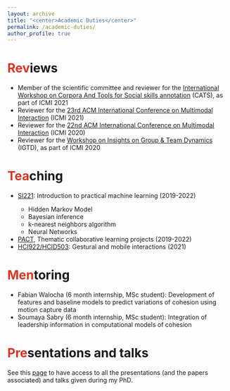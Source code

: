```yaml
---
layout: archive
title: "<center>Academic Duties</center>"
permalink: /academic-duties/
author_profile: true
---
```


<span style="color: #DC3522">Rev</span>iews
======
<ul>
  <li>Member of the scientific committee and reviewer for the <a href="https://sites.google.com/view/cats2021workshop/home" target="_blank">International Workshop on Corpora And Tools for Social skills annotation</a> (CATS), as part of ICMI 2021</li>
  <li>Reviewer for the  <a href="https://icmi.acm.org/2021/" target="_blank">23rd ACM International Conference on Multimodal Interaction</a> (ICMI 2021)</li>
  <li>Reviewer for the <a href="https://icmi.acm.org/2020/" target="_blank">22nd ACM International Conference on Multimodal Interaction</a> (ICMI 2020)</li>
  <li>Reviewer for the <a href="http://geeksngroupies.ewi.tudelft.nl/icmi2020/" target="_blank">Workshop on Insights on Group & Team Dynamics</a> (IGTD), as part of ICMI 2020</li>
</ul>

<span style="color: #DC3522">Tea</span>ching
======
<ul>
  <li><a href="https://synapses.telecom-paris.fr/catalogue/2020-2021/ue/2135/SI221-bases-de-l-apprentissage" target="_blank">SI221</a>: Introduction to practical machine learning (2019-2022)</li>
    <ul>
      <li>Hidden Markov Model</li>
      <li>Bayesian inference</li>
      <li>k-nearest neighbors algorithm</li>
      <li>Neural Networks</li>
    </ul>
  <li><a href="https://pact.wp.imt.fr/" target="_blank">PACT</a>, Thematic collaborative learning projects (2019-2022)</li>
  
  <li><a href="https://synapses.telecom-paris.fr/catalogue/2020-2021/ue/2627/HCI922-gestural-and-mobile-interaction-d4inh22" target="_blank">HCI922/HCID503</a>: Gestural and mobile interactions (2021)</li>
</ul>

<span style="color: #DC3522">Men</span>toring
======
<ul>
  <li>Fabian Walocha (6 month internship, MSc student): Development of features and baseline models to predict variations of cohesion using motion capture data</li>
  <li>Soumaya Sabry (6 month internship, MSc student): Integration of leadership information in computational models of cohesion</li>
</ul>

<span style="color: #DC3522">Pre</span>sentations and talks
======
See this [page](https://lucienmaman.github.io/talks/) to have access to all the presentations (and the papers associated) and talks given during my PhD.
